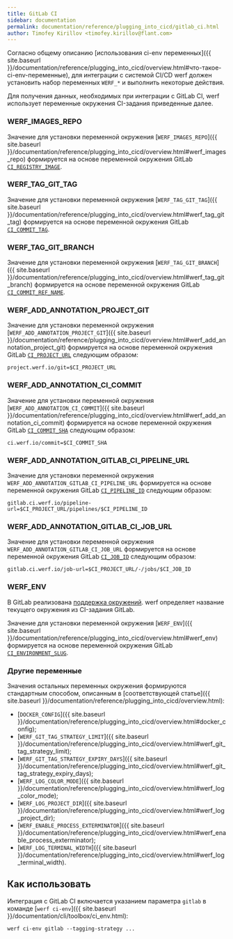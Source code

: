 ```yaml
---
title: GitLab CI
sidebar: documentation
permalink: documentation/reference/plugging_into_cicd/gitlab_ci.html
author: Timofey Kirillov <timofey.kirillov@flant.com>
---
```


Согласно общему описанию [использования ci-env переменных]({{ site.baseurl }}/documentation/reference/plugging_into_cicd/overview.html#что-такое-ci-env-переменные), для интеграции с системой CI/CD werf должен установить набор переменных `WERF_*` и выполнить некоторые действия.

Для получения данных, необходимых при интеграции с GitLab CI, werf использует переменные окружения CI-задания приведенные далее.

### WERF_IMAGES_REPO

Значение для установки переменной окружения [`WERF_IMAGES_REPO`]({{ site.baseurl }}/documentation/reference/plugging_into_cicd/overview.html#werf_images_repo) формируется на основе переменной окружения GitLab [`CI_REGISTRY_IMAGE`](https://docs.gitlab.com/ee/ci/variables/).

### WERF_TAG_GIT_TAG

Значение для установки переменной окружения [`WERF_TAG_GIT_TAG`]({{ site.baseurl }}/documentation/reference/plugging_into_cicd/overview.html#werf_tag_git_tag) формируется на основе переменной окружения GitLab [`CI_COMMIT_TAG`](https://docs.gitlab.com/ee/ci/variables/).

### WERF_TAG_GIT_BRANCH

Значение для установки переменной окружения [`WERF_TAG_GIT_BRANCH`]({{ site.baseurl }}/documentation/reference/plugging_into_cicd/overview.html#werf_tag_git_branch) формируется на основе переменной окружения GitLab [`CI_COMMIT_REF_NAME`](https://docs.gitlab.com/ee/ci/variables/).

### WERF_ADD_ANNOTATION_PROJECT_GIT

Значение для установки переменной окружения [`WERF_ADD_ANNOTATION_PROJECT_GIT`]({{ site.baseurl }}/documentation/reference/plugging_into_cicd/overview.html#werf_add_annotation_project_git) формируется на основе переменной окружения GitLab [`CI_PROJECT_URL`](https://docs.gitlab.com/ee/ci/variables/) следующим образом:

```
project.werf.io/git=$CI_PROJECT_URL
```

### WERF_ADD_ANNOTATION_CI_COMMIT

Значение для установки переменной окружения [`WERF_ADD_ANNOTATION_CI_COMMIT`]({{ site.baseurl }}/documentation/reference/plugging_into_cicd/overview.html#werf_add_annotation_ci_commit) формируется на основе переменной окружения GitLab [`CI_COMMIT_SHA`](https://docs.gitlab.com/ee/ci/variables/) следующим образом:

```
ci.werf.io/commit=$CI_COMMIT_SHA
```

### WERF_ADD_ANNOTATION_GITLAB_CI_PIPELINE_URL

Значение для установки переменной окружения `WERF_ADD_ANNOTATION_GITLAB_CI_PIPELINE_URL` формируется на основе переменной окружения GitLab [`CI_PIPELINE_ID`](https://docs.gitlab.com/ee/ci/variables/) следующим образом:

```
gitlab.ci.werf.io/pipeline-url=$CI_PROJECT_URL/pipelines/$CI_PIPELINE_ID
```

### WERF_ADD_ANNOTATION_GITLAB_CI_JOB_URL

Значение для установки переменной окружения `WERF_ADD_ANNOTATION_GITLAB_CI_JOB_URL` формируется на основе переменной окружения GitLab [`CI_JOB_ID`](https://docs.gitlab.com/ee/ci/variables/) следующим образом:

```
gitlab.ci.werf.io/job-url=$CI_PROJECT_URL/-/jobs/$CI_JOB_ID
```

### WERF_ENV

В GitLab реализована [поддержка окружений](https://docs.gitlab.com/ce/ci/environments.html). werf определяет название текущего окружения из CI-задания GitLab.

Значение для установки переменной окружения [`WERF_ENV`]({{ site.baseurl }}/documentation/reference/plugging_into_cicd/overview.html#werf_env) формируется на основе переменной окружения GitLab [`CI_ENVIRONMENT_SLUG`](https://docs.gitlab.com/ee/ci/variables/).

### Другие переменные

Значения остальных переменных окружения формируются стандартным способом, описанным в [соответствующей статье]({{ site.baseurl }}/documentation/reference/plugging_into_cicd/overview.html):
 * [`DOCKER_CONFIG`]({{ site.baseurl }}/documentation/reference/plugging_into_cicd/overview.html#docker_config);
 * [`WERF_GIT_TAG_STRATEGY_LIMIT`]({{ site.baseurl }}/documentation/reference/plugging_into_cicd/overview.html#werf_git_tag_strategy_limit);
 * [`WERF_GIT_TAG_STRATEGY_EXPIRY_DAYS`]({{ site.baseurl }}/documentation/reference/plugging_into_cicd/overview.html#werf_git_tag_strategy_expiry_days);
 * [`WERF_LOG_COLOR_MODE`]({{ site.baseurl }}/documentation/reference/plugging_into_cicd/overview.html#werf_log_color_mode);
 * [`WERF_LOG_PROJECT_DIR`]({{ site.baseurl }}/documentation/reference/plugging_into_cicd/overview.html#werf_log_project_dir);
 * [`WERF_ENABLE_PROCESS_EXTERMINATOR`]({{ site.baseurl }}/documentation/reference/plugging_into_cicd/overview.html#werf_enable_process_exterminator);
 * [`WERF_LOG_TERMINAL_WIDTH`]({{ site.baseurl }}/documentation/reference/plugging_into_cicd/overview.html#werf_log_terminal_width).

## Как использовать

Интеграция с GitLab CI включается указанием параметра `gitlab` в команде [`werf ci-env`]({{ site.baseurl }}/documentation/cli/toolbox/ci_env.html):

```shell
werf ci-env gitlab --tagging-strategy ...
```
